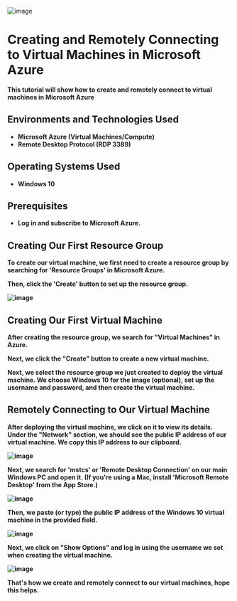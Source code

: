 ![image](https://github.com/user-attachments/assets/8dc47cc4-73d8-45ab-98c6-a6e501fac2f9)

<b>
<h1>Creating and Remotely Connecting to Virtual Machines in Microsoft Azure</h1>
This tutorial will show how to create and remotely connect to virtual machines in Microsoft Azure

<h2>Environments and Technologies Used</h2>

- Microsoft Azure (Virtual Machines/Compute)
- Remote Desktop Protocol (RDP 3389)

<h2>Operating Systems Used</h2>

- Windows 10

<h2>Prerequisites</h2>

- Log in and subscribe to Microsoft Azure.
 

<h2>Creating Our First Resource Group</h2> 
  To create our virtual machine, we first need to create a resource group by searching for 'Resource Groups' in Microsoft Azure.
 
  
  Then, click the 'Create' button to set up the resource group.


![image](https://github.com/user-attachments/assets/476fa440-9f36-44ca-bce5-9131b1758378)


<h2>Creating Our First Virtual Machine</h2>
 
 After creating the resource group, we search for "Virtual Machines" in Azure.

 Next, we click the "Create" button to create a new virtual machine.

 Next, we select the resource group we just created to deploy the virtual machine. We choose Windows 10 for the image (optional), set up the username and password, and then create the virtual machine.

<h2>Remotely Connecting to Our Virtual Machine</h2> 

After deploying the virtual machine, we click on it to view its details. Under the "Network" section, we should see the public IP address of our virtual machine. We copy this IP address to our clipboard.

![image](https://github.com/user-attachments/assets/8969efa1-1982-4c01-9f55-91e191c05b67)

Next, we search for 'mstcs' or 'Remote Desktop Connection' on our main Windows PC and open it. (If you're using a Mac, install 'Microsoft Remote Desktop' from the App Store.)

![image](https://github.com/user-attachments/assets/438ee714-2b13-4523-859d-ce9658cf3db9)

Then, we paste (or type) the public IP address of the Windows 10 virtual machine in the provided field.

![image](https://github.com/user-attachments/assets/b2ae8fcc-dd9a-4fb5-8983-7a91637fdb93)

Next, we click on "Show Options" and log in using the username we set when creating the virtual machine.


![image](https://github.com/user-attachments/assets/e0e992fe-c5e9-4ad3-b862-9c2632aaef38)



That's how we create and remotely connect to our virtual machines, hope this helps.
